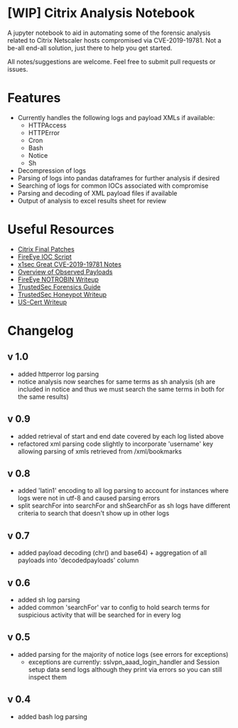# [WIP] Citrix Analysis Notebook

A jupyter notebook to aid in automating some of the forensic analysis related to Citrix Netscaler hosts compromised via CVE-2019-19781. Not a be-all end-all solution, just there to help you get started.

All notes/suggestions are welcome. Feel free to submit pull requests or issues.

# Features

- Currently handles the following logs and payload XMLs if available:
  - HTTPAccess
  - HTTPError
  - Cron
  - Bash
  - Notice
  - Sh
- Decompression of logs
- Parsing of logs into pandas dataframes for further analysis if desired
- Searching of logs for common IOCs associated with compromise
- Parsing and decoding of XML payload files if available
- Output of analysis to excel results sheet for review

# Useful Resources

- [Citrix Final Patches](https://www.citrix.com/blogs/2020/01/24/citrix-releases-final-fixes-for-cve-2019-19781/)
- [FireEye IOC Script](https://www.citrix.com/news/announcements/jan-2020/citrix-and-fireeye-mandiant-launch-indicator-of-compromise-scann.html)
- [x1sec Great CVE-2019-19781 Notes](https://github.com/x1sec/CVE-2019-19781/blob/master/CVE-2019-19781-DFIR.md)
- [Overview of Observed Payloads](https://isc.sans.edu/diary/Citrix+ADC+Exploits%3A+Overview+of+Observed+Payloads/25704)
- [FireEye NOTROBIN Writeup](https://www.fireeye.com/blog/threat-research/2020/01/vigilante-deploying-mitigation-for-citrix-netscaler-vulnerability-while-maintaining-backdoor.html)
- [TrustedSec Forensics Guide](https://www.trustedsec.com/blog/netscaler-remote-code-execution-forensics/)
- [TrustedSec Honeypot Writeup](https://www.trustedsec.com/blog/netscaler-honeypot/)
- [US-Cert Writeup](https://www.us-cert.gov/ncas/alerts/aa20-031a)

# Changelog

## v 1.0
* added httperror log parsing
* notice analysis now searches for same terms as sh analysis (sh are included in notice and thus we must search the same terms in both for the same results)

## v 0.9
* added retrieval of start and end date covered by each log listed above
* refactored xml parsing code slightly to incorporate 'username' key allowing parsing of xmls retrieved from /xml/bookmarks

## v 0.8
* added 'latin1' encoding to all log parsing to account for instances where logs were not in utf-8 and caused parsing errors
* split searchFor into searchFor and shSearchFor as sh logs have different criteria to search that doesn't show up in other logs

## v 0.7
* added payload decoding (chr() and base64) + aggregation of all payloads into 'decodedpayloads' column

## v 0.6
* added sh log parsing
* added common 'searchFor' var to config to hold search terms for suspicious activity that will be searched for in every log

## v 0.5
* added parsing for the majority of notice logs (see errors for exceptions)
    * exceptions are currently: sslvpn_aaad_login_handler and Session setup data send logs although they print via errors so you can still inspect them

## v 0.4
* added bash log parsing
